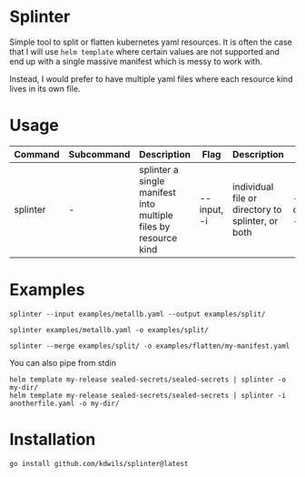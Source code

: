 # Splinter

Simple tool to split or flatten kubernetes yaml resources. It is often the case that I will use `helm template` where certain values are not supported and end up with a single massive manifest which is messy to work with. 

Instead, I would prefer to have multiple yaml files where each resource kind lives in its own file.

# Usage
| Command | Subcommand | Description | Flag | Description | Flag | Description | Flag | Description |
| --- | ----------- | --- | --- | --- | --- | --- | --- | --- |
| splinter | - | splinter a single manifest into multiple files by resource kind | --input, -i | individual file or directory to splinter, or both  | --output, -o | directory to output manifests to | --kustomize, -k | spit out a simple kustomization.yaml for split resources |


# Examples

```
splinter --input examples/metallb.yaml --output examples/split/
```

```
splinter examples/metallb.yaml -o examples/split/
```

```
splinter --merge examples/split/ -o examples/flatten/my-manifest.yaml
```

You can also pipe from stdin

```
helm template my-release sealed-secrets/sealed-secrets | splinter -o my-dir/
helm template my-release sealed-secrets/sealed-secrets | splinter -i anotherfile.yaml -o my-dir/
````

# Installation

`go install github.com/kdwils/splinter@latest`
